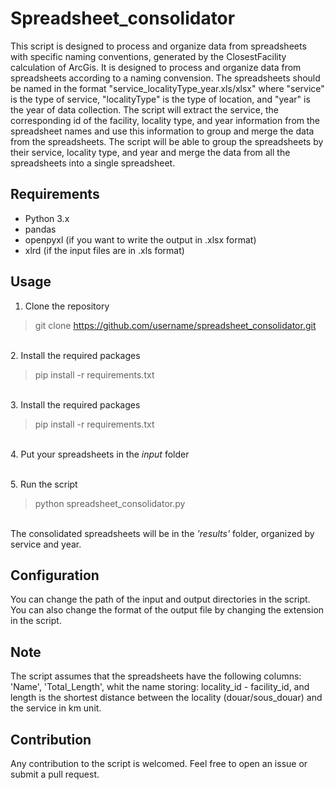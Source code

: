 # Spreadsheet_consolidator
This script is designed to process and organize data from spreadsheets with specific naming conventions, generated by the ClosestFacility calculation of ArcGis.
It is designed to process and organize data from spreadsheets according to a naming convension. The spreadsheets should be named in the format "service_localityType_year.xls/xlsx" where "service" is the type of service, "localityType" is the type of location, and "year" is the year of data collection. The script will extract the service, the corresponding id of the facility, locality type, and year information from the spreadsheet names and use this information to group and merge the data from the spreadsheets. The script will be able to group the spreadsheets by their service, locality type, and year and merge the data from all the spreadsheets into a single spreadsheet.



## Requirements
- Python 3.x
- pandas
- openpyxl (if you want to write the output in .xlsx format)
- xlrd (if the input files are in .xls format)


## Usage

1. Clone the repository
> git clone https://github.com/username/spreadsheet_consolidator.git

</br>2. Install the required packages
> pip install -r requirements.txt

</br>3. Install the required packages
> pip install -r requirements.txt

</br>4. Put your spreadsheets in the *input* folder


</br>5. Run the script
> python spreadsheet_consolidator.py

</br>The consolidated spreadsheets will be in the *'results'* folder, organized by service and year.


## Configuration
You can change the path of the input and output directories in the script.
You can also change the format of the output file by changing the extension in the script.


## Note
The script assumes that the spreadsheets have the following columns: 'Name', 'Total_Length', whit the name storing: locality_id - facility_id, and length is the shortest distance between the locality (douar/sous_douar) and the service in km unit.

## Contribution
Any contribution to the script is welcomed. Feel free to open an issue or submit a pull request.
